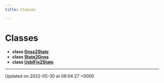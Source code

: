 ```yaml
---
title: Classes

---
```


# Classes




* **class [Gnss2State](/medusa_base/api/markdown/medusa_comms/comms_acoustic/comms_state_broadcaster/Classes/classGnss2State/)** 
* **class [State2Gnss](/medusa_base/api/markdown/medusa_comms/comms_acoustic/comms_state_broadcaster/Classes/classState2Gnss/)** 
* **class [UsblFix2State](/medusa_base/api/markdown/medusa_comms/comms_acoustic/comms_state_broadcaster/Classes/classUsblFix2State/)** 



-------------------------------

Updated on 2022-05-30 at 08:04:27 +0000

